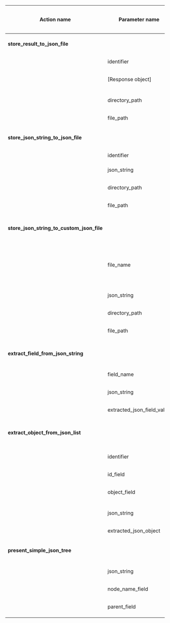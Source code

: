 | Action name                           | Parameter name             | Parameter type | Parameter value type | Expected from previous action | Helper function | Description                                                                                                             | Comments                 |
|---------------------------------------|----------------------------|----------------|----------------------|-------------------------------|-----------------|-------------------------------------------------------------------------------------------------------------------------|--------------------------|
| **store_result_to_json_file**         |                            |                |                      |                               |                 | Action for storing the result to a JSON file                                                                            |                          |
|                                       | identifier                 | Input          | String               | Yes                           |                 | The identifier of the file to store                                                                                     |                          |
|                                       | [Response object]          | Input          | JSON                 | Yes                           |                 | The response object's .json() value                                                                                     |                          |
|                                       | directory_path             | Input          | String               | No                            |                 | The path to the directory where to store the result                                                                     |                          |
|                                       | file_path                  | Output         | String               | -                             |                 | The path to the stored file                                                                                             |                          |
|                                       |                            |                |                      |                               |                 |                                                                                                                         |                          |
| **store_json_string_to_json_file**    |                            |                |                      |                               |                 | Action for storing a JSON string to a JSON file                                                                         |                          |
|                                       | identifier                 | Input          | String               | Yes                           |                 | The identifier of the file to store                                                                                     |                          |
|                                       | json_string                | Input          | JSON String          | Yes                           |                 | The JSON string to store                                                                                                |                          |
|                                       | directory_path             | Input          | String               | No                            |                 | The path to the directory where to store the result                                                                     |                          |
|                                       | file_path                  | Output         | String               | -                             |                 | The path to the stored file                                                                                             |                          |
|                                       |                            |                |                      |                               |                 |                                                                                                                         |                          |
| **store_json_string_to_custom_json_file**|                         |                |                      |                               |                 | Action for storing a JSON string to a custom named JSON file                                                            |                          |
|                                       | file_name                  | Input          | String               | Yes                           |                 | The name of the file to store. If not set it will default to be placed at "directory_path" as: api_response.json        |                          |
|                                       | json_string                | Input          | String               | Yes                           |                 | The JSON string to store                                                                                                |                          |
|                                       | directory_path             | Input          | String               | No                            |                 | The path to the directory where to store the result                                                                     |                          |
|                                       | file_path                  | Output         | String               | -                             |                 | The path to the stored file                                                                                             |                          |
|                                       |                            |                |                      |                               |                 |                                                                                                                         |                          |
| **extract_field_from_json_string**    |                            |                |                      |                               |                 | Action for extracting a field from a JSON string                                                                        |                          |
|                                       | field_name                 | Input          | String               | Yes                           |                 | The name of the field to extract                                                                                        |                          |
|                                       | json_string                | Input          | JSON String          | No                            |                 | The JSON string to extract the field from                                                                               |                          |
|                                       | extracted_json_field_value | Output         | JSON String          | -                             |                 | The extracted field as a string                                                                                         |                          |
|                                       |                            |                |                      |                               |                 |                                                                                                                         |                          |
| **extract_object_from_json_list**     |                            |                |                      |                               |                 | Action for extracting an object from a JSON list                                                                        |                          |
|                                       | identifier                 | Input          | String               | Yes                           |                 | The identifier of the object to extract                                                                                 |                          |
|                                       | id_field                   | Input          | String               | No                            |                 | The field to use to find the identifier                                                                                 |                          |
|                                       | object_field               | Input          | String               | No                            |                 | The field to extract the object from                                                                                    |                          |
|                                       | json_string                | Input          | JSON String          | Yes                           |                 | The JSON list string to extract the object from                                                                         |                          |
|                                       | extracted_json_object      | Output         | JSON String          | -                             |                 | The extracted object as a string                                                                                        |                          |
|                                       |                            |                |                      |                               |                 |                                                                                                                         |                          |
| **present_simple_json_tree**          |                            |                |                      |                               |                 | Action for presenting a simple JSON tree                                                                                |                          |
|                                       | json_string                | Input          | JSON String          | Yes                           |                 | The JSON string to present as a tree                                                                                    |                          |
|                                       | node_name_field            | Input          | String               | No                            |                 | The field to use as the node name                                                                                       |                          |
|                                       | parent_field               | Input          | String               | No                            |                 | The field to use to identify the parent node                                                                            |                          |